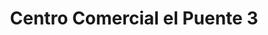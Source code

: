 ---
title: "Centro Comercial el Puente 3"
url: /sitio-de-calahonda/centro-comercial-el-puente-3/
shop: Einkaufszentrum
---